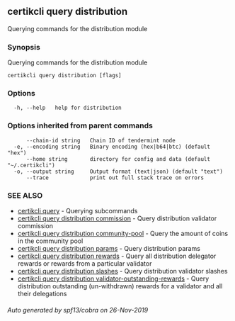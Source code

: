 ## certikcli query distribution

Querying commands for the distribution module

### Synopsis

Querying commands for the distribution module

```
certikcli query distribution [flags]
```

### Options

```
  -h, --help   help for distribution
```

### Options inherited from parent commands

```
      --chain-id string   Chain ID of tendermint node
  -e, --encoding string   Binary encoding (hex|b64|btc) (default "hex")
      --home string       directory for config and data (default "~/.certikcli")
  -o, --output string     Output format (text|json) (default "text")
      --trace             print out full stack trace on errors
```

### SEE ALSO

* [certikcli query](certikcli_query.md)	 - Querying subcommands
* [certikcli query distribution commission](certikcli_query_distribution_commission.md)	 - Query distribution validator commission
* [certikcli query distribution community-pool](certikcli_query_distribution_community-pool.md)	 - Query the amount of coins in the community pool
* [certikcli query distribution params](certikcli_query_distribution_params.md)	 - Query distribution params
* [certikcli query distribution rewards](certikcli_query_distribution_rewards.md)	 - Query all distribution delegator rewards or rewards from a particular validator
* [certikcli query distribution slashes](certikcli_query_distribution_slashes.md)	 - Query distribution validator slashes
* [certikcli query distribution validator-outstanding-rewards](certikcli_query_distribution_validator-outstanding-rewards.md)	 - Query distribution outstanding (un-withdrawn) rewards for a validator and all their delegations

###### Auto generated by spf13/cobra on 26-Nov-2019
